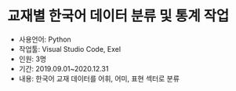 # 교재별 한국어 데이터 분류 및 통계 작업

- 사용언어: Python
- 작업툴: Visual Studio Code, Exel
- 인원: 3명
- 기간: 2019.09.01~2020.12.31
- 내용: 한국어 교재 데이터를 어휘, 어미, 표현 섹터로 분류
